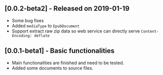 ## [0.0.2-beta2] - Released on 2019-01-19

- Some bug fixes
- Added `mediaType` to `EpubDocument`
- Support extract raw zip data so web service can directly serve `Content-Encoding: deflate`

## [0.0.1-beta1] - Basic functionalities

- Main functionalities are finished and need to be tested.
- Added some documents to source files.
